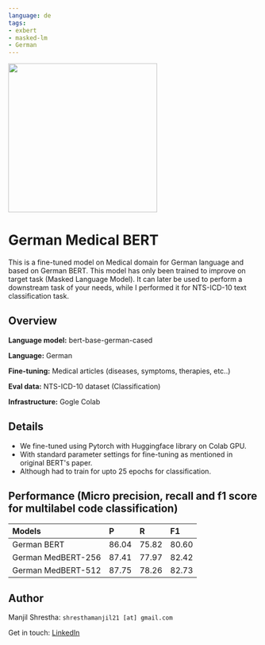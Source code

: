 ```yaml
---
language: de
tags: 
- exbert
- masked-lm
- German
---
```


<a href="https://huggingface.co/exbert/?model=smanjil/German-MedBERT">
	<img width="300px" src="https://cdn-media.huggingface.co/exbert/button.png">
</a>

# German Medical BERT

This is a fine-tuned model on Medical domain for German language and based on German BERT. This model has only been trained to improve on target task (Masked Language Model). It can later be used to perform a downstream task of your needs, while I performed it for NTS-ICD-10 text classification task.

## Overview
**Language model:** bert-base-german-cased

**Language:** German

**Fine-tuning:** Medical articles (diseases, symptoms, therapies, etc..)

**Eval data:** NTS-ICD-10 dataset (Classification)

**Infrastructure:** Gogle Colab


## Details
- We fine-tuned using Pytorch with Huggingface library on Colab GPU.
- With standard parameter settings for fine-tuning as mentioned in original BERT's paper.
- Although had to train for upto 25 epochs for classification.

## Performance (Micro precision, recall and f1 score for multilabel code classification)

|Models			|P	|R	|F1	|
|:--------------	|:------|:------|:------|
|German BERT		|86.04	|75.82	|80.60	|
|German MedBERT-256	|87.41	|77.97	|82.42	|
|German MedBERT-512	|87.75	|78.26	|82.73	|

## Author
Manjil Shrestha: `shresthamanjil21 [at] gmail.com`

Get in touch:
[LinkedIn](https://www.linkedin.com/in/manjil-shrestha-038527b4/)

